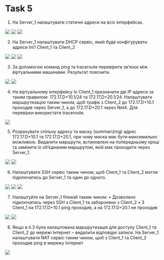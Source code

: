 # Task 5


1. На Server_1 налаштувати статичні адреси на всіх інтерфейсах.

![](https://github.com/ArturMaksymchuk/materialsEpam/blob/master/m5/1-1.png)
![](https://github.com/ArturMaksymchuk/materialsEpam/blob/master/m5/1-2.png)
![](https://github.com/ArturMaksymchuk/materialsEpam/blob/master/m5/1-3.png)


2. На Server_1 налаштувати DHCP сервіс, який буде конфігурувати адреси Int1 Client_1 та Client_2

![](https://github.com/ArturMaksymchuk/materialsEpam/blob/master/m5/2-0.png)
![](https://github.com/ArturMaksymchuk/materialsEpam/blob/master/m5/2-1.png)
![](https://github.com/ArturMaksymchuk/materialsEpam/blob/master/m5/2-2.png)


3. За допомогою команд ping та traceroute перевірити зв'язок між віртуальними машинами. Результат пояснити.

![](https://github.com/ArturMaksymchuk/materialsEpam/blob/master/m5/3-1.png)
![](https://github.com/ArturMaksymchuk/materialsEpam/blob/master/m5/3-2.png)


4. На віртуальному інтерфейсу lo Client_1 призначити дві ІР адреси за таким правилом: 172.17.D+10.1/24 та 172.17.D+20.1/24. Налаштувати маршрутизацію таким чином, щоб трафік з Client_2 до 172.17.D+10.1 проходив через Server_1, а до 172.17.D+20.1 через Net4. Для перевірки використати traceroute.

![](https://github.com/ArturMaksymchuk/materialsEpam/blob/master/m5/4-1.png)


5. Розрахувати спільну адресу та маску (summarizing) адрес 172.17.D+10.1 та 172.17.D+20.1, при чому маска має бути максимально можливою. Видалити маршрути, встановлені на попередньому кроці та замінити їх об’єднаним маршрутом, якій має проходити через Server_1.

![](https://github.com/ArturMaksymchuk/materialsEpam/blob/master/m5/5-1.png)
![](https://github.com/ArturMaksymchuk/materialsEpam/blob/master/m5/5-2.png)


6. Налаштувати SSH сервіс таким чином, щоб Client_1 та Client_2 могли підключатись до Server_1 та один до одного.

![](https://github.com/ArturMaksymchuk/materialsEpam/blob/master/m5/6-1.png)
![](https://github.com/ArturMaksymchuk/materialsEpam/blob/master/m5/6-2.png)
![](https://github.com/ArturMaksymchuk/materialsEpam/blob/master/m5/6-1.png)


7. Налаштуйте на Server_1 firewall таким чином:
• Дозволено підключатись через SSH з Client_1 та заборонено з Client_2
• З Client_1 на 172.17.D+10.1 ping проходив, а на 172.17.D+20.1 не проходив

![](https://github.com/ArturMaksymchuk/materialsEpam/blob/master/m5/7-1.png)
![](https://github.com/ArturMaksymchuk/materialsEpam/blob/master/m5/7-2.png)

8. Якщо в п.3 була налаштована маршрутизація для доступу Client_1 та Client_2 до мережі Інтернет – видалити відповідні записи. На Server_1 налаштувати NAT сервіс таким чином, щоб з Client_1 та Client_2 проходив ping в мережу Інтернет

![](https://github.com/ArturMaksymchuk/materialsEpam/blob/master/m5/8.png)

